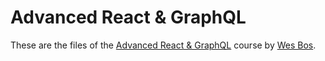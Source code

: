 # Advanced React & GraphQL

These are the files of the [Advanced React & GraphQL](https://AdvancedReact.com) course by [Wes Bos](https://WesBos.com/).
